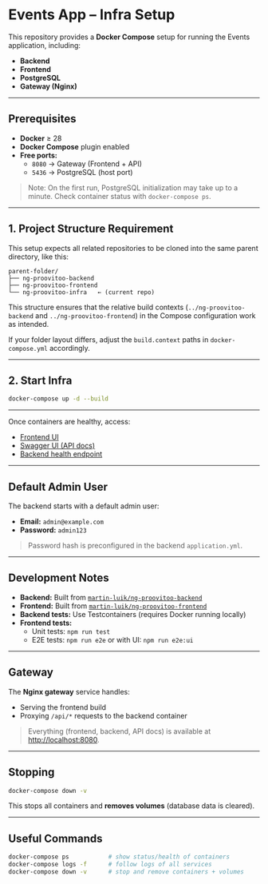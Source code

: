 # Events App – Infra Setup

This repository provides a **Docker Compose** setup for running the Events application, including:

- **Backend**
- **Frontend**
- **PostgreSQL**
- **Gateway (Nginx)**

---

## Prerequisites

- **Docker** ≥ 28
- **Docker Compose** plugin enabled
- **Free ports:**
  - `8080` → Gateway (Frontend + API)
  - `5436` → PostgreSQL (host port)

> Note: On the first run, PostgreSQL initialization may take up to a minute. Check container status with `docker-compose ps`.

---

## 1. Project Structure Requirement

This setup expects all related repositories to be cloned into the same parent directory, like this:

```
parent-folder/
├── ng-proovitoo-backend
├── ng-proovitoo-frontend
└── ng-proovitoo-infra   ← (current repo)
```

This structure ensures that the relative build contexts (`../ng-proovitoo-backend` and `../ng-proovitoo-frontend`) in the Compose configuration work as intended.

If your folder layout differs, adjust the `build.context` paths in `docker-compose.yml` accordingly.

---

## 2. Start Infra

```bash
docker-compose up -d --build
```

---

Once containers are healthy, access:

- [Frontend UI](http://localhost:8080)
- [Swagger UI (API docs)](http://localhost:8080/api/index.html)
- [Backend health endpoint](http://localhost:8080/api/actuator/health)

---

## Default Admin User

The backend starts with a default admin user:

- **Email:** `admin@example.com`
- **Password:** `admin123`

> Password hash is preconfigured in the backend `application.yml`.

---

## Development Notes

- **Backend:** Built from [`martin-luik/ng-proovitoo-backend`](https://github.com/martin-luik/ng-proovitoo-backend)
- **Frontend:** Built from [`martin-luik/ng-proovitoo-frontend`](https://github.com/martin-luik/ng-proovitoo-frontend)
- **Backend tests:** Use Testcontainers (requires Docker running locally)
- **Frontend tests:**
  - Unit tests: `npm run test`
  - E2E tests: `npm run e2e` or with UI: `npm run e2e:ui`

---

## Gateway

The **Nginx gateway** service handles:

- Serving the frontend build
- Proxying `/api/*` requests to the backend container

> Everything (frontend, backend, API docs) is available at [http://localhost:8080](http://localhost:8080).

---

## Stopping

```bash
docker-compose down -v
```

This stops all containers and **removes volumes** (database data is cleared).

---

## Useful Commands

```bash
docker-compose ps           # show status/health of containers
docker-compose logs -f      # follow logs of all services
docker-compose down -v      # stop and remove containers + volumes
```
